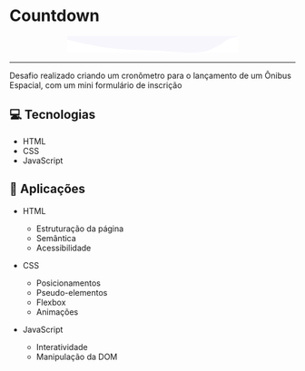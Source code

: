# Countdown
<p align="center">
    <img width="300" src="./images/top-image.svg">
</p>

-------
Desafio realizado criando um cronômetro para o lançamento de um Ônibus Espacial, com um mini formulário de inscrição

## 💻 Tecnologias
- HTML
- CSS
- JavaScript

## 💬 Aplicações
- HTML
    - Estruturação da página 
    - Semântica
    - Acessibilidade
    
- CSS
    - Posicionamentos
    - Pseudo-elementos
    - Flexbox
    - Animações 
    
- JavaScript
    - Interatividade
    - Manipulação da DOM    
